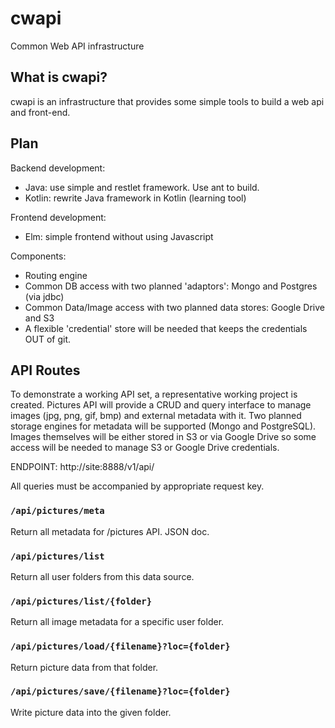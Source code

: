 # cwapi
Common Web API infrastructure

## What is cwapi?

cwapi is an infrastructure that provides some simple tools to build a web api and front-end.

## Plan

Backend development:
- Java: use simple and restlet framework. Use ant to build.
- Kotlin: rewrite Java framework in Kotlin (learning tool)

Frontend development:
- Elm: simple frontend without using Javascript

Components:
- Routing engine
- Common DB access with two planned 'adaptors': Mongo and Postgres (via jdbc)
- Common Data/Image access with two planned data stores: Google Drive and S3
- A flexible 'credential' store will be needed that keeps the credentials OUT of git.

## API Routes

To demonstrate a working API set, a representative working project is created.
Pictures API will provide a CRUD and query interface to manage images (jpg, png, gif, bmp)
and external metadata with it.  Two planned storage engines for metadata will be supported
(Mongo and PostgreSQL). Images themselves will be either stored in S3 or via Google Drive
so some access will be needed to manage S3 or Google Drive credentials.

ENDPOINT: http://site:8888/v1/api/

All queries must be accompanied by appropriate request key.

### `/api/pictures/meta`

Return all metadata for /pictures API. JSON doc.

### `/api/pictures/list`

Return all user folders from this data source.

### `/api/pictures/list/{folder}`

Return all image metadata for a specific user folder.

### `/api/pictures/load/{filename}?loc={folder}`

Return picture data from that folder.

### `/api/pictures/save/{filename}?loc={folder}`

Write picture data into the given folder.

